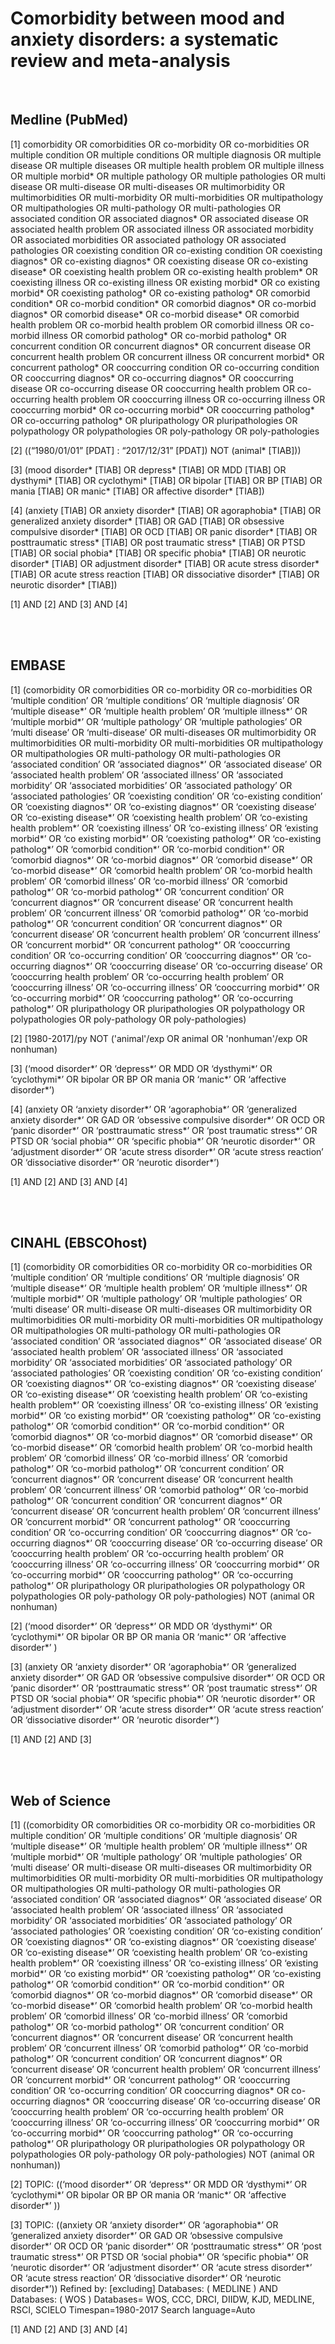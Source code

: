 Comorbidity between mood and anxiety disorders: a systematic review and meta-analysis 
========================================================================================
 
<br>

## Medline (PubMed)
[1] 
comorbidity OR comorbidities OR co-morbidity OR co-morbidities OR multiple condition OR multiple conditions OR multiple diagnosis OR multiple disease OR multiple diseases OR multiple health problem OR multiple illness OR multiple morbid* OR multiple pathology OR multiple pathologies OR multi disease OR multi-disease OR multi-diseases OR multimorbidity OR multimorbidities OR multi-morbidity OR multi-morbidities OR multipathology OR multipathologies OR multi-pathology OR multi-pathologies OR associated condition OR associated diagnos* OR associated disease OR associated health problem OR associated illness OR associated morbidity OR associated morbidities OR associated pathology OR associated pathologies OR coexisting condition OR co-existing condition OR coexisting diagnos* OR co-existing diagnos* OR coexisting disease OR co-existing disease* OR coexisting health problem OR co-existing health problem* OR coexisting illness OR co-existing illness OR existing morbid* OR co existing morbid* OR coexisting patholog* OR co-existing patholog* OR comorbid condition* OR co-morbid condition* OR comorbid diagnos* OR co-morbid diagnos* OR comorbid disease* OR co-morbid disease* OR comorbid health problem OR co-morbid health problem OR comorbid illness OR co-morbid illness OR comorbid patholog* OR co-morbid patholog* OR concurrent condition OR concurrent diagnos* OR concurrent disease OR concurrent health problem OR concurrent illness OR concurrent morbid* OR concurrent patholog* OR cooccurring condition OR co-occurring condition OR cooccurring diagnos* OR co-occurring diagnos* OR cooccurring disease OR co-occurring disease OR cooccurring health problem OR co-occurring health problem OR cooccurring illness OR co-occurring illness OR cooccurring morbid* OR co-occurring morbid* OR cooccurring patholog* OR co-occurring patholog* OR pluripathology OR pluripathologies OR polypathology OR polypathologies OR poly-pathology OR poly-pathologies

[2]
((“1980/01/01” [PDAT] : “2017/12/31” [PDAT]) NOT (animal* [TIAB]))

[3]
(mood disorder* [TIAB] OR depress* [TIAB] OR MDD [TIAB] OR dysthymi* [TIAB] OR cyclothymi* [TIAB] OR bipolar [TIAB] OR BP [TIAB] OR mania [TIAB] OR manic* [TIAB] OR affective disorder* [TIAB])

[4] 
(anxiety [TIAB] OR anxiety disorder* [TIAB] OR agoraphobia* [TIAB] OR generalized anxiety disorder* [TIAB]  OR GAD [TIAB]  OR obsessive compulsive disorder*  [TIAB] OR OCD [TIAB]  OR panic disorder* [TIAB] OR posttraumatic stress* [TIAB]  OR post traumatic stress* [TIAB] OR PTSD [TIAB] OR social phobia* [TIAB]  OR specific phobia* [TIAB]  OR neurotic disorder* [TIAB]  OR adjustment disorder* [TIAB] OR acute stress disorder* [TIAB]  OR acute stress reaction [TIAB] OR dissociative disorder* [TIAB] OR neurotic disorder* [TIAB]) 
 
[1] AND [2] AND [3] AND [4]

<br>
<br>

## EMBASE

[1]
(comorbidity OR comorbidities OR co-morbidity OR co-morbidities OR ‘multiple condition’ OR ‘multiple conditions’ OR ‘multiple diagnosis’ OR ‘multiple disease*’ OR ‘multiple health problem’ OR ‘multiple illness*’ OR ‘multiple morbid*’ OR ‘multiple pathology’ OR ‘multiple pathologies’ OR ‘multi disease’ OR ‘multi-disease’ OR multi-diseases OR multimorbidity OR multimorbidities OR multi-morbidity OR multi-morbidities OR multipathology OR multipathologies OR multi-pathology OR multi-pathologies OR ‘associated condition’ OR ‘associated diagnos*’ OR ‘associated disease’ OR ‘associated health problem’ OR ‘associated illness’ OR ‘associated morbidity’ OR ‘associated morbidities’ OR ‘associated pathology’ OR ‘associated pathologies’ OR ’coexisting condition’ OR ‘co-existing condition’ OR ‘coexisting diagnos*’ OR ‘co-existing diagnos*’ OR ‘coexisting disease’ OR ‘co-existing disease*’ OR ‘coexisting health problem’ OR ‘co-existing health problem*’ OR ‘coexisting illness’ OR ‘co-existing illness’ OR ‘existing morbid*’ OR ‘co existing morbid*’ OR ‘coexisting patholog*’ OR ‘co-existing patholog*’ OR ‘comorbid condition*’ OR ‘co-morbid condition*’ OR ‘comorbid diagnos*’ OR ‘co-morbid diagnos*’ OR ‘comorbid disease*’ OR ‘co-morbid disease*’ OR ‘comorbid health problem’ OR ‘co-morbid health problem’ OR ‘comorbid illness’ OR ‘co-morbid illness’ OR ‘comorbid patholog*’ OR ‘co-morbid patholog*’ OR ‘concurrent condition’ OR ‘concurrent diagnos*’ OR ‘concurrent disease’ OR ‘concurrent health problem’ OR ‘concurrent illness’ OR ‘comorbid patholog*’ OR ‘co-morbid patholog*’ OR ‘concurrent condition’ OR ‘concurrent diagnos*’ OR ‘concurrent disease’ OR ‘concurrent health problem’ OR ‘concurrent illness’ OR ‘concurrent morbid*’ OR ‘concurrent patholog*’ OR ‘cooccurring condition’ OR ‘co-occurring condition’ OR ‘cooccurring diagnos*’ OR ’co-occurring diagnos*’ OR ‘cooccurring disease’ OR ‘co-occurring disease’ OR ’cooccurring health problem’ OR ‘co-occurring health problem’ OR ‘cooccurring illness’ OR ‘co-occurring illness’ OR ‘cooccurring morbid*’ OR ‘co-occurring morbid*’ OR ‘cooccurring patholog*’ OR ‘co-occurring patholog*’ OR pluripathology OR pluripathologies OR polypathology OR polypathologies OR poly-pathology OR poly-pathologies)

[2] 
[1980-2017]/py NOT ('animal'/exp OR animal OR 'nonhuman'/exp OR nonhuman)

[3]
(‘mood disorder*’ OR ‘depress*’ OR MDD OR ‘dysthymi*’ OR ‘cyclothymi*’ OR bipolar OR BP OR mania OR ‘manic*’ OR ‘affective disorder*’)

[4]
(anxiety OR ‘anxiety disorder*’ OR ‘agoraphobia*’  OR ‘generalized anxiety disorder*’   OR GAD OR ‘obsessive compulsive disorder*’ OR OCD OR ‘panic disorder*’ OR ‘posttraumatic stress*’ OR ‘post traumatic stress*’ OR PTSD OR ‘social phobia*’ OR ‘specific phobia*’ OR ‘neurotic disorder*’ OR ‘adjustment disorder*’ OR ‘acute stress disorder*’ OR ‘acute stress reaction’ OR ‘dissociative disorder*’ OR ‘neurotic disorder*’)  

[1] AND [2] AND [3] AND [4]

<br>
<br>

## CINAHL (EBSCOhost)

[1] 
(comorbidity OR comorbidities OR co-morbidity OR co-morbidities OR ‘multiple condition’ OR ‘multiple conditions’ OR ‘multiple diagnosis’ OR ‘multiple disease*’ OR ‘multiple health problem’ OR ‘multiple illness*’ OR ‘multiple morbid*’ OR ‘multiple pathology’ OR ‘multiple pathologies’ OR ‘multi disease’ OR multi-disease OR multi-diseases OR multimorbidity OR multimorbidities OR multi-morbidity OR multi-morbidities OR multipathology OR multipathologies OR multi-pathology OR multi-pathologies OR ‘associated condition’ OR ‘associated diagnos*’ OR ‘associated disease’ OR ‘associated health problem’ OR ‘associated illness’ OR ‘associated morbidity’ OR ‘associated morbidities’ OR ‘associated pathology’ OR ‘associated pathologies’ OR ’coexisting condition’ OR ‘co-existing condition’ OR ‘coexisting diagnos*’ OR ‘co-existing diagnos*’ OR ‘coexisting disease’ OR ‘co-existing disease*’ OR ‘coexisting health problem’ OR ‘co-existing health problem*’ OR ‘coexisting illness’ OR ‘co-existing illness’ OR ‘existing morbid*’ OR ‘co existing morbid*’ OR ‘coexisting patholog*’ OR ‘co-existing patholog*’ OR ‘comorbid condition*’ OR ‘co-morbid condition*’ OR ‘comorbid diagnos*’ OR ‘co-morbid diagnos*’ OR ‘comorbid disease*’ OR ‘co-morbid disease*’ OR ‘comorbid health problem’ OR ‘co-morbid health problem’ OR ‘comorbid illness’ OR ‘co-morbid illness’ OR ‘comorbid patholog*’ OR ‘co-morbid patholog*’ OR ‘concurrent condition’ OR ‘concurrent diagnos*’ OR ‘concurrent disease’ OR ‘concurrent health problem’ OR ‘concurrent illness’ OR ‘comorbid patholog*’ OR ‘co-morbid patholog*’ OR ‘concurrent condition’ OR ‘concurrent diagnos*’ OR ‘concurrent disease’ OR ‘concurrent health problem’ OR ‘concurrent illness’ OR ‘concurrent morbid*’ OR ‘concurrent patholog*’ OR ‘cooccurring condition’ OR ‘co-occurring condition’ OR ‘cooccurring diagnos*’ OR ‘co-occurring diagnos*’ OR ‘cooccurring disease’ OR ‘co-occurring disease’ OR ’cooccurring health problem’ OR ‘co-occurring health problem’ OR ‘cooccurring illness’ OR ‘co-occurring illness’ OR ‘cooccurring morbid*’ OR ‘co-occurring morbid*’ OR ‘cooccurring patholog*’ OR ‘co-occurring patholog*’ OR pluripathology OR pluripathologies OR polypathology OR polypathologies OR poly-pathology OR poly-pathologies) NOT (animal OR nonhuman)

[2] 
(‘mood disorder*’ OR ‘depress*’ OR MDD OR ‘dysthymi*’ OR ‘cyclothymi*’ OR bipolar OR BP OR mania OR ‘manic*’ OR ‘affective disorder*’ )

[3]
(anxiety  OR ‘anxiety disorder*’  OR ‘agoraphobia*’  OR ‘generalized anxiety disorder*’   OR GAD   OR ‘obsessive compulsive disorder*’   OR OCD   OR ‘panic disorder*’  OR ‘posttraumatic stress*’   OR ‘post traumatic stress*’  OR PTSD  OR ‘social phobia*’   OR ‘specific phobia*’ OR ‘neurotic disorder*’   OR ‘adjustment disorder*’  OR ‘acute stress disorder*’   OR ‘acute stress reaction’  OR ‘dissociative disorder*’  OR ‘neurotic disorder*’) 

[1] AND [2] AND [3]

<br>
<br>

## Web of Science

[1]
((comorbidity OR comorbidities OR co-morbidity OR co-morbidities OR multiple condition’ OR ‘multiple conditions’ OR ‘multiple diagnosis’ OR ‘multiple disease*’ OR ‘multiple health problem’ OR ‘multiple illness*’ OR ‘multiple morbid*’ OR ‘multiple pathology’ OR ‘multiple pathologies’ OR ‘multi disease’ OR multi-disease OR multi-diseases OR multimorbidity OR multimorbidities OR multi-morbidity OR multi-morbidities OR multipathology OR multipathologies OR multi-pathology OR multi-pathologies OR ‘associated condition’ OR ‘associated diagnos*’ OR ‘associated disease’ OR ‘associated health problem’ OR ‘associated illness’ OR ‘associated morbidity’ OR ‘associated morbidities’ OR ‘associated pathology’ OR ‘associated pathologies’ OR ’coexisting condition’ OR ‘co-existing condition’ OR ‘coexisting diagnos*’ OR ‘co-existing diagnos*’ OR ‘coexisting disease’ OR ‘co-existing disease*’ OR ‘coexisting health problem’ OR ‘co-existing health problem*’ OR ‘coexisting illness’ OR ‘co-existing illness’ OR ‘existing morbid*’ OR ‘co existing morbid*’ OR ‘coexisting patholog*’ OR ‘co-existing patholog*’ OR ‘comorbid condition*’ OR ‘co-morbid condition*’ OR ‘comorbid diagnos*’ OR ‘co-morbid diagnos*’ OR ‘comorbid disease*’ OR ‘co-morbid disease*’ OR ‘comorbid health problem’ OR ‘co-morbid health problem’ OR ‘comorbid illness’ OR ‘co-morbid illness’ OR ‘comorbid patholog*’ OR ‘co-morbid patholog*’ OR ‘concurrent condition’ OR ‘concurrent diagnos*’ OR ‘concurrent disease’ OR ‘concurrent health problem’ OR ‘concurrent illness’ OR ‘comorbid patholog*’ OR ‘co-morbid patholog*’ OR ‘concurrent condition’ OR ‘concurrent diagnos*’ OR ‘concurrent disease’ OR ‘concurrent health problem’ OR ‘concurrent illness’ OR ‘concurrent morbid*’ OR ‘concurrent patholog*’ OR ‘cooccurring condition’ OR ‘co-occurring condition’ OR cooccurring diagnos* OR co-occurring diagnos* OR ‘cooccurring disease’ OR ‘co-occurring disease’ OR ’cooccurring health problem’ OR ‘co-occurring health problem’ OR ‘cooccurring illness’ OR ‘co-occurring illness’ OR ‘cooccurring morbid*’ OR ‘co-occurring morbid*’ OR ‘cooccurring patholog*’ OR ‘co-occurring patholog*’ OR pluripathology OR pluripathologies OR polypathology OR polypathologies OR poly-pathology OR poly-pathologies) NOT (animal OR nonhuman))

[2]
TOPIC: ((‘mood disorder*’ OR ‘depress*’ OR MDD OR ‘dysthymi*’ OR ‘cyclothymi*’ OR bipolar OR BP OR mania OR ‘manic*’ OR ‘affective disorder*’ ))

[3]
TOPIC: ((anxiety OR ‘anxiety disorder*’ OR ‘agoraphobia*’ OR ‘generalized anxiety disorder*’ OR GAD OR ‘obsessive compulsive disorder*’ OR OCD OR ‘panic disorder*’ OR ‘posttraumatic stress*’ OR ‘post traumatic stress*’ OR PTSD OR ‘social phobia*’ OR ‘specific phobia*’ OR ‘neurotic disorder*’ OR ‘adjustment disorder*’ OR ‘acute stress disorder*’ OR ‘acute stress reaction’ OR ‘dissociative disorder*’ OR ‘neurotic disorder*’))
Refined by: [excluding] Databases: ( MEDLINE ) AND Databases: ( WOS )
Databases= WOS, CCC, DRCI, DIIDW, KJD, MEDLINE, RSCI, SCIELO Timespan=1980-2017
Search language=Auto  

[1] AND [2] AND [3] AND [4]

